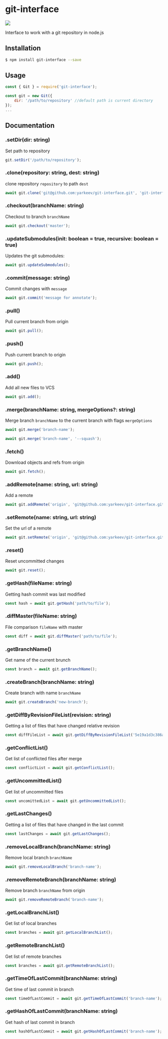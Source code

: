 # git-interface

![](https://raw.githubusercontent.com/yarkeev/git-interface/gh-pages/docs/pics/logo.png)

Interface to work with a git repository in node.js

## Installation

```bash
$ npm install git-interface --save
```

## Usage

```js
const { Git } = require('git-interface');

const git = new Git({
	dir: '/path/to/repository' //default path is current directory
});
...
```

## Documentation

### .setDir(dir: string)

Set path to repository

```js
git.setDir('/path/to/repository');
```

### .clone(repository: string, dest: string)

clone repository `repository` to path `dest`

```js
await git.clone('git@github.com:yarkeev/git-interface.git', 'git-interface');
```

### .checkout(branchName: string)

Checkout to branch `branchName`

```js
await git.checkout('master');
```

### .updateSubmodules(init: boolean = true, recursive: boolean = true)

Updates the git submodules:

```js
await git.updateSubmodules();
```

### .commit(message: string)

Commit changes with `message`

```js
await git.commit('message for annotate');
```

### .pull()

Pull current branch from origin

```js
await git.pull();
```

### .push()

Push current branch to origin

```js
await git.push();
```

### .add()

Add all new files to VCS

```js
await git.add();
```

### .merge(branchName: string, mergeOptions?: string)

Merge branch `branchName` to the current branch with flags `mergeOptions`

```js
await git.merge('branch-name');
```
```js
await git.merge('branch-name', '--squash');
```

### .fetch()

Download objects and refs from origin

```js
await git.fetch();
```

### .addRemote(name: string, url: string)

Add a remote

```js
await git.addRemote('origin', 'git@github.com:yarkeev/git-interface.git');
```

### .setRemote(name: string, url: string)

Set the url of a remote

```js
await git.setRemote('origin', 'git@github.com:yarkeev/git-interface.git');
```

### .reset()

Reset uncommitted changes

```js
await git.reset();
```

### .getHash(fileName: string)

Getting hash commit was last modified

```js
const hash = await git.getHash('path/to/file');
```

### .diffMaster(fileName: string)

File comparison `fileName` with master

```js
const diff = await git.diffMaster('path/to/file');
```

### .getBranchName()

Get name of the current brunch

```js
const branch = await git.getBranchName();
```

### .createBranch(branchName: string)

Create branch with name `branchName`

```js
await git.createBranch('new-branch');
```

### .getDiffByRevisionFileList(revision: string)

Getting a list of files that have changed relative revision

```js
const diffFileList = await git.getDiffByRevisionFileList('5e19a1d3c386a2607885627f3774d3d7746b60de');
```

### .getConflictList()

Get list of conflicted files after merge

```js
const conflictList = await git.getConflictList();
```

### .getUncommittedList()

Get list of uncommitted files

```js
const uncomittedList = await git.getUncommittedList();
```

### .getLastChanges()

Getting a list of files that have changed in the last commit

```js
const lastChanges = await git.getLastChanges();
```

### .removeLocalBranch(branchName: string)

Remove local branch `branchName`

```js
await git.removeLocalBranch('branch-name');
```

### .removeRemoteBranch(branchName: string)

Remove branch `branchName` from origin

```js
await git.removeRemoteBranch('branch-name');
```

### .getLocalBranchList()

Get list of local branches

```js
const branches = await git.getLocalBranchList();
```

### .getRemoteBranchList()

Get list of remote branches

```js
const branches = await git.getRemoteBranchList();
```

### .getTimeOfLastCommit(branchName: string)

Get time of last commit in branch

```js
const timeOfLastCommit = await git.getTimeOfLastCommit('branch-name');
```

### .getHashOfLastCommit(branchName: string)

Get hash of last commit in branch

```js
const hashOfLastCommit = await git.getHashOfLastCommit('branch-name');
```
